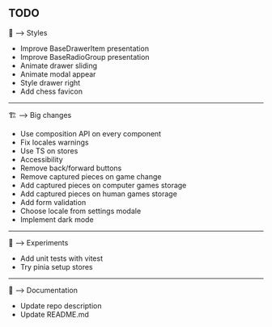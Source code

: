 ## TODO

:art: --> Styles
- Improve BaseDrawerItem presentation
- Improve BaseRadioGroup presentation
- Animate drawer sliding
- Animate modal appear
- Style drawer right
- Add chess favicon
***

:building_construction: --> Big changes
- Use composition API on every component
- Fix locales warnings
- Use TS on stores
- Accessibility
- Remove back/forward buttons
- Remove captured pieces on game change
- Add captured pieces on computer games storage
- Add captured pieces on human games storage
- Add form validation
- Choose locale from settings modale
- Implement dark mode
***

:test_tube: --> Experiments
- Add unit tests with vitest
- Try pinia setup stores
***

:memo: --> Documentation
- Update repo description
- Update README.md